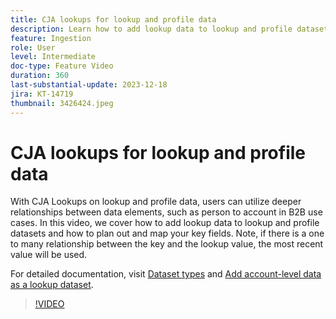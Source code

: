 ```yaml
---
title: CJA lookups for lookup and profile data
description: Learn how to add lookup data to lookup and profile datasets and to plan out and map your key fields.
feature: Ingestion
role: User
level: Intermediate
doc-type: Feature Video
duration: 360
last-substantial-update: 2023-12-18
jira: KT-14719
thumbnail: 3426424.jpeg
---
```


# CJA lookups for lookup and profile data

With CJA Lookups on lookup and profile data,  users can utilize deeper relationships between data elements, such as person to account in B2B use cases.  In this video, we cover how to add lookup data to lookup and profile datasets and how to plan out and map your key fields.  Note, if there is a one to many relationship between the key and the lookup value, the most recent value will be used.

For detailed documentation, visit [Dataset types](https://experienceleague.adobe.com/docs/analytics-platform/using/cja-connections/create-connection.html?lang=en#dataset-types) and [Add account-level data as a lookup dataset](https://experienceleague.adobe.com/docs/analytics-platform/using/cja-usecases/b2b/b2b.html?lang=en).

>[!VIDEO](https://video.tv.adobe.com/v/3426424/?learn=on)
